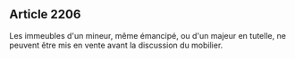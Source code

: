 Article 2206
----
Les immeubles d'un mineur, même émancipé, ou d'un majeur en tutelle, ne peuvent
être mis en vente avant la discussion du mobilier.
